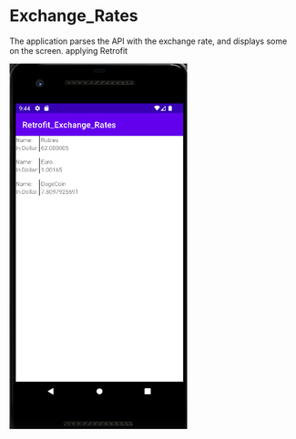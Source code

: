 # Exchange_Rates

The application parses the API with the exchange rate, and displays some on the screen.
applying Retrofit

![Screenshot_5.png](Screenshot_5.png)

